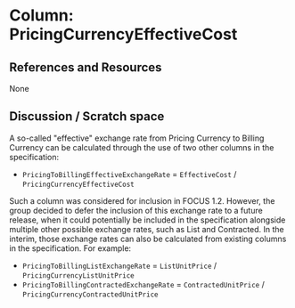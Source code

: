 # Column: PricingCurrencyEffectiveCost

## References and Resources

None

## Discussion / Scratch space

A so-called "effective" exchange rate from Pricing Currency to Billing Currency can be calculated through the use of two other columns in the specification:

* `PricingToBillingEffectiveExchangeRate` = `EffectiveCost` / `PricingCurrencyEffectiveCost`

Such a column was considered for inclusion in FOCUS 1.2.  However, the group decided to defer the inclusion of this exchange rate to a future release, when it could potentially be included in the specification alongside multiple other possible exchange rates, such as List and Contracted.  In the interim, those exchange rates can also be calculated from existing columns in the specification.  For example:

* `PricingToBillingListExchangeRate` = `ListUnitPrice` / `PricingCurrencyListUnitPrice`
* `PricingToBillingContractedExchangeRate` = `ContractedUnitPrice` / `PricingCurrencyContractedUnitPrice`


